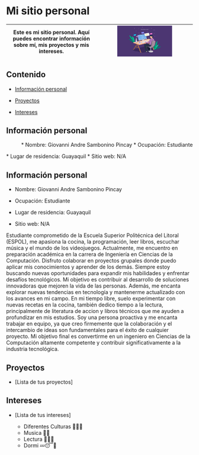 # Mi sitio personal
| Este es mi sitio personal. Aquí puedes encontrar información sobre mí, mis proyectos y mis intereses. | <img src="tempo-programação.png" width="60%"> |
| ----------------------------------------------------------------------------------------------------- | --------------------------------------------------- |


## Contenido

* [Información personal](#información-personal)

* [Proyectos](#proyectos)

* [Intereses](#intereses)
  
  

## Información personal

<p align= "right">
* Nombre: Giovanni Andre Sambonino Pincay
* Ocupación: Estudiante
</p>
<p align= "Left">
* Lugar de residencia: Guayaquil 
* Sitio web: N/A
</p>
  

## Información personal

* Nombre: Giovanni Andre Sambonino Pincay

* Ocupación: Estudiante

* Lugar de residencia: Guayaquil 

* Sitio web: N/A

Estudiante comprometido de la Escuela Superior Politécnica del Litoral (ESPOL), me apasiona la cocina, la programación, leer libros, escuchar música y el mundo de los videojuegos. Actualmente, me encuentro en preparación académica en la carrera de Ingeniería en Ciencias de la Computación. Disfruto colaborar en proyectos grupales donde puedo aplicar mis conocimientos y aprender de los demás. Siempre estoy buscando nuevas oportunidades para expandir mis habilidades y enfrentar desafíos tecnológicos. Mi objetivo es contribuir al desarrollo de soluciones innovadoras que mejoren la vida de las personas. Además, me encanta explorar nuevas tendencias en tecnología y mantenerme actualizado con los avances en mi campo. En mi tiempo libre, suelo experimentar con nuevas recetas en la cocina, también dedico tiempo a la lectura, principalmente de literatura de accion y libros técnicos que me ayuden a profundizar en mis estudios. Soy una persona proactiva y me encanta trabajar en equipo, ya que creo firmemente que la colaboración y el intercambio de ideas son fundamentales para el éxito de cualquier proyecto. Mi objetivo final es convertirme en un ingeniero en Ciencias de la Computación altamente competente y contribuir significativamente a la industria tecnológica.

## Proyectos

* [Lista de tus proyectos]

## Intereses

* [Lista de tus intereses]
  
   * Diferentes Culturas 🧝🧙🧛
   * Musica 🎼🎸
   * Lectura 📕📖📗
   * Dormi 💤😴🛌
